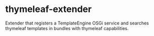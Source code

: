 thymeleaf-extender
==================

Extender that registers a TemplateEngine OSGi service and searches thymeleaf
templates in bundles with thymeleaf capabilities.
